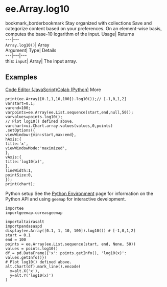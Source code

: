  
#  ee.Array.log10 
bookmark_borderbookmark Stay organized with collections  Save and categorize content based on your preferences. 
On an element-wise basis, computes the base-10 logarithm of the input. 
Usage| Returns  
---|---  
`Array.log10()`| Array  
Argument| Type| Details  
---|---|---  
this: `input`| Array| The input array.  
## Examples
[Code Editor (JavaScript)](https://developers.google.com/earth-engine/apidocs/ee-array-log10#code-editor-javascript-sample)[Colab (Python)](https://developers.google.com/earth-engine/apidocs/ee-array-log10#colab-python-sample) More
```
print(ee.Array([0.1,1,10,100]).log10());// [-1,0,1,2]
varstart=0.1;
varend=100;
varpoints=ee.Array(ee.List.sequence(start,end,null,50));
varvalues=points.log10();
// Plot log10() defined above.
varchart=ui.Chart.array.values(values,0,points)
.setOptions({
viewWindow:{min:start,max:end},
hAxis:{
title:'x',
viewWindowMode:'maximized',
},
vAxis:{
title:'log10(x)',
},
lineWidth:1,
pointSize:0,
});
print(chart);
```
Python setup
See the [ Python Environment](https://developers.google.com/earth-engine/guides/python_install) page for information on the Python API and using `geemap` for interactive development.
```
importee
importgeemap.coreasgeemap
```
```
importaltairasalt
importpandasaspd
display(ee.Array([0.1, 1, 10, 100]).log10()) # [-1,0,1,2]
start = 0.1
end = 100
points = ee.Array(ee.List.sequence(start, end, None, 50))
values = points.log10()
df = pd.DataFrame({'x': points.getInfo(), 'log10(x)': values.getInfo()})
# Plot log10() defined above.
alt.Chart(df).mark_line().encode(
  x=alt.X('x'),
  y=alt.Y('log10(x)')
)
```

